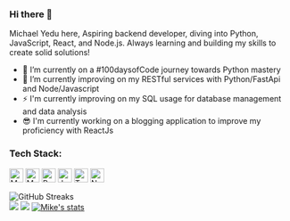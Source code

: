<!---
- 👋 Hi, I’m @yedumike
- 👀 I’m interested in ...
- 🌱 I’m currently learning ...
- 💞️ I’m looking to collaborate on ...
- 📫 How to reach me ...
- 😄 Pronouns: ...
- ⚡ Fun fact: ...
--->
<!---
yedumike/yedumike is a ✨ special ✨ repository because its `README.md` (this file) appears on your GitHub profile.
You can click the Preview link to take a look at your changes.
--->

### Hi there 👋
Michael Yedu here, 
Aspiring backend developer, diving into Python, JavaScript, React, and Node.js. Always learning and building my skills to create solid solutions!

- 🔭 I’m currently on a #100daysofCode journey towards Python mastery
- 🌱 I’m currently improving on my RESTful services with Python/FastApi and Node/Javascript
- ⚡ I'm currently improving on my SQL usage for database management and data analysis
- 😎 I'm currently working on a blogging application to improve my proficiency with ReactJs

<h3 align="left">Tech Stack:</h3>

<p align="left">
<img src="https://github.com/get-icon/geticon/raw/master/icons/mongodb.svg" alt="MongoDb" width="25px" height="25px">
<img src="https://github.com/get-icon/geticon/raw/master/icons/mysql.svg" alt="MySql" width="25px" height="25px">
<img src="https://github.com/get-icon/geticon/raw/master/icons/python.svg" alt="Python" width="25px" height="25px">
<img src="https://github.com/get-icon/geticon/raw/master/icons/javascript.svg" alt="Javascript" width="25px" height="25px">
<img src="https://github.com/get-icon/geticon/raw/master/icons/typescript.svg" alt="Typescript" width="25px" height="25px">
<img src="https://github.com/get-icon/geticon/raw/master/icons/nodejs.svg" alt="NodeJS" width="25px" height="25px">
</p>

![GitHub Streaks](http://github-readme-streak-stats.herokuapp.com?user=yedumike&theme=dracula&hide_border=true)<br>
![](https://github-profile-summary-cards.vercel.app/api/cards/repos-per-language?username=yedumike&theme=github_dark)
![](https://github-profile-summary-cards.vercel.app/api/cards/most-commit-language?username=yedumike&theme=github_dark)
[![Mike's stats](https://github-readme-stats.vercel.app/api?username=yedumike&show_icons=true&theme=github_dark)](https://github.com/yedumike)

